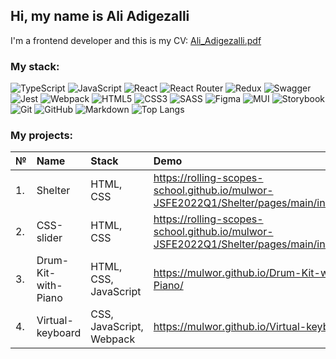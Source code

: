 ## Hi, my name is Ali Adigezalli 
I'm a frontend developer and this is my CV: 
[Ali_Adigezalli.pdf](https://github.com/Mulwor/Mulwor/files/10474717/Ali_Adigezalli.pdf)


### My stack: 
![TypeScript](https://img.shields.io/badge/typescript-%23007ACC.svg?style=for-the-badge&logo=typescript&logoColor=white)
![JavaScript](https://img.shields.io/badge/-JavaScript-333?style=for-the-badge&logo=javascript)
![React](https://img.shields.io/badge/react-%2320232a.svg?style=for-the-badge&logo=react&logoColor=%2361DAFB)
![React Router](https://img.shields.io/badge/React_Router-CA4245?style=for-the-badge&logo=react-router&logoColor=white)
![Redux](https://img.shields.io/badge/redux-%23593d88.svg?style=for-the-badge&logo=redux&logoColor=white)
![Swagger](https://img.shields.io/badge/-Swagger-%23Clojure?style=for-the-badge&logo=swagger&logoColor=white)
![Jest](https://img.shields.io/badge/-jest-%23C21325?style=for-the-badge&logo=jest&logoColor=white)
![Webpack](https://img.shields.io/badge/webpack-333?style=for-the-badge&logo=webpack&logoColor=white)
![HTML5](https://img.shields.io/badge/html5-%23E34F26.svg?style=for-the-badge&logo=html5&logoColor=white)
![CSS3](https://img.shields.io/badge/css3-%231572B6.svg?style=for-the-badge&logo=css3&logoColor=white)
![SASS](https://img.shields.io/badge/SASS-hotpink.svg?style=for-the-badge&logo=SASS&logoColor=white)
![Figma](https://img.shields.io/badge/figma-%23F24E1E.svg?style=for-the-badge&logo=figma&logoColor=white)
![MUI](https://img.shields.io/badge/MUI-%230081CB.svg?style=for-the-badge&logo=mui&logoColor=white)
![Storybook](https://img.shields.io/badge/-Storybook-FF4785?style=for-the-badge&logo=storybook&logoColor=white)
![Git](https://img.shields.io/badge/git-%23F05033.svg?style=for-the-badge&logo=git&logoColor=white)
![GitHub](https://img.shields.io/badge/github-%23121011.svg?style=for-the-badge&logo=github&logoColor=white)
![Markdown](https://img.shields.io/badge/-Markdown-333?style=for-the-badge&logo=markdown)
![Top Langs](https://github-readme-stats.vercel.app/api/top-langs/?username=mulwor&layout=compact)

### My projects: 
| №  | Name     | Stack | Demo |
| -- |:-------- | :---------| :-----|
| 1. | Shelter | HTML, CSS  | https://rolling-scopes-school.github.io/mulwor-JSFE2022Q1/Shelter/pages/main/index.html  |
| 2. | CSS-slider | HTML, CSS  | https://rolling-scopes-school.github.io/mulwor-JSFE2022Q1/Shelter/pages/main/index.html  |
| 3. | Drum-Kit-with-Piano | HTML, CSS, JavaScript |  https://mulwor.github.io/Drum-Kit-with-Piano/  |
| 4. | Virtual-keyboard | CSS, JavaScript, Webpack | https://mulwor.github.io/Virtual-keyboard/ |
